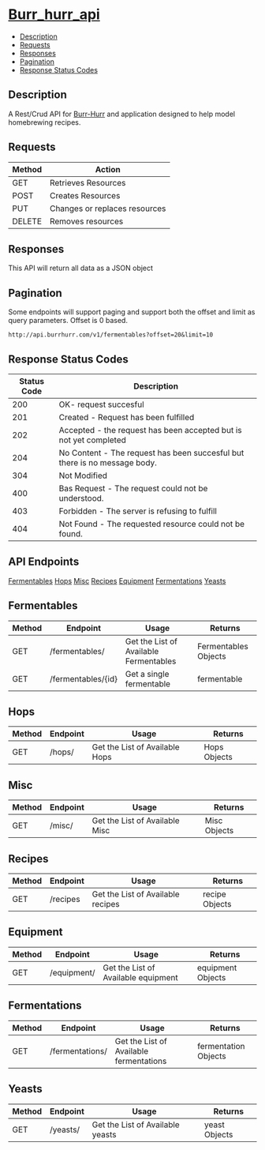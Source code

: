 # [Burr_hurr_api](#burrhurrapi)
  - [Description](#description)
  - [Requests](#requests)
  - [Responses](#responses)
  - [Pagination](#pagination)
  - [Response Status Codes](#response-status-codes)
## Description
A Rest/Crud API for [Burr-Hurr](https://github.com/bzargesg/BurrHurr) and application designed to help model homebrewing recipes. 
## Requests
| Method | Action                        |
| ------ | ----------------------------- |
| GET    | Retrieves Resources           |
| POST   | Creates Resources             |
| PUT    | Changes or replaces resources |
| DELETE | Removes resources             |
## Responses
This API will return all data as a JSON object

## Pagination
Some endpoints will support paging and support both the offset and limit as query parameters. Offset is 0 based.
```
http://api.burrhurr.com/v1/fermentables?offset=20&limit=10
```
## Response Status Codes
| Status Code | Description                                                               |
| ----------- | ------------------------------------------------------------------------- |
| 200         | OK- request succesful                                                     |
| 201         | Created - Request has been fulfilled                                      |
| 202         | Accepted - the request has been accepted but is not yet completed         |
| 204         | No Content - The request has been succesful but there is no message body. |
| 304         | Not Modified                                                              |
| 400         | Bas Request - The request could not be understood.                        |
| 403         | Forbidden - The server is refusing to fulfill                             |
| 404         | Not Found - The requested resource could not be found.                    |

## API Endpoints
[Fermentables](#Fermentables)
[Hops](#Hops)
[Misc](#Misc)
[Recipes](#Recipes)
[Equipment](#Equipment)
[Fermentations](#Fermentations)
[Yeasts](#Yeasts)
## Fermentables
| Method | Endpoint           | Usage                                  | Returns              |
| ------ | ------------------ | -------------------------------------- | -------------------- |
| GET    | /fermentables/     | Get the List of Available Fermentables | Fermentables Objects |
| GET    | /fermentables/{id} | Get a single fermentable               | fermentable          |
## Hops
| Method | Endpoint | Usage                          | Returns      |
| ------ | -------- | ------------------------------ | ------------ |
| GET    | /hops/   | Get the List of Available Hops | Hops Objects |
## Misc
| Method | Endpoint | Usage                          | Returns      |
| ------ | -------- | ------------------------------ | ------------ |
| GET    | /misc/   | Get the List of Available Misc | Misc Objects |
## Recipes
| Method | Endpoint | Usage                             | Returns        |
| ------ | -------- | --------------------------------- | -------------- |
| GET    | /recipes | Get the List of Available recipes | recipe Objects |
## Equipment
| Method | Endpoint    | Usage                               | Returns           |
| ------ | ----------- | ----------------------------------- | ----------------- |
| GET    | /equipment/ | Get the List of Available equipment | equipment Objects |
## Fermentations
| Method | Endpoint        | Usage                                   | Returns              |
| ------ | --------------- | --------------------------------------- | -------------------- |
| GET    | /fermentations/ | Get the List of Available fermentations | fermentation Objects |
## Yeasts
| Method | Endpoint | Usage                            | Returns       |
| ------ | -------- | -------------------------------- | ------------- |
| GET    | /yeasts/ | Get the List of Available yeasts | yeast Objects |